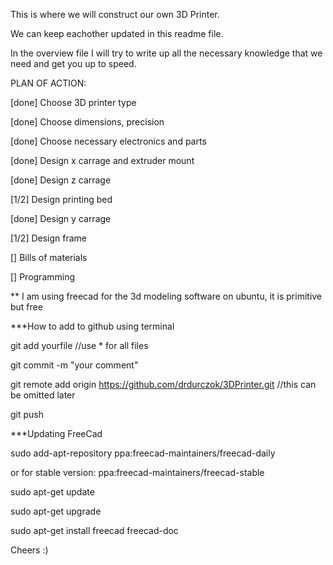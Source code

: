This is where we will construct our own 3D Printer.

We can keep eachother updated in this readme file. 

In the overview file I will try to write up all the necessary knowledge that we need and get you up to speed.

PLAN OF ACTION:

[done]		Choose 3D printer type

[done]		Choose dimensions, precision

[done]		Choose necessary electronics and parts

[done]		Design x carrage and extruder mount

[done]		Design z carrage

[1/2]		Design printing bed

[done]		Design y carrage

[1/2]		Design frame

[]		Bills of materials

[]		Programming


** I am using freecad for the 3d modeling software on ubuntu, it is primitive but free

***How to add to github using terminal

git add yourfile				//use * for all files

git commit -m "your comment"

git remote add origin https://github.com/drdurczok/3DPrinter.git			//this can be omitted later

git push


***Updating FreeCad

sudo add-apt-repository ppa:freecad-maintainers/freecad-daily

 or for stable version: ppa:freecad-maintainers/freecad-stable
 
sudo apt-get update

sudo apt-get upgrade

sudo apt-get install freecad freecad-doc





 Cheers  :)
